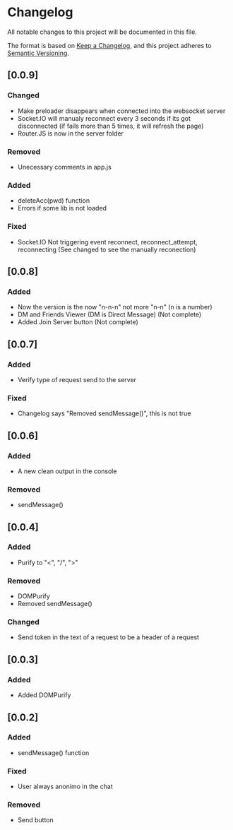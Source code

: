 # Changelog

All notable changes to this project will be documented in this file.

The format is based on [Keep a Changelog](https://keepachangelog.com/en/1.0.0/),
and this project adheres to [Semantic Versioning](https://semver.org/spec/v2.0.0.html).

## [0.0.9]

### Changed
- Make preloader disappears when connected into the websocket server
- Socket.IO will manualy reconnect every 3 seconds if its got disconnected (if fails more than 5 times, it will refresh the page)
- Router.JS is now in the server folder

### Removed
- Unecessary comments in app.js

### Added
- deleteAcc(pwd) function
- Errors if some lib is not loaded

### Fixed
- Socket.IO Not triggering event reconnect, reconnect_attempt, reconnecting (See changed to see the manually reconection)

## [0.0.8]

### Added
- Now the version is the now "n-n-n" not more "n-n" (n is a number)
- DM and Friends Viewer (DM is Direct Message) (Not complete)
- Added Join Server button (Not complete)


## [0.0.7]

### Added
- Verify type of request send to the server

### Fixed
- Changelog says "Removed sendMessage()", this is not true

## [0.0.6]

### Added
- A new clean output in the console

### Removed
- sendMessage()

## [0.0.4]
### Added

- Purify to "<", "/", ">"

### Removed

- DOMPurify
- Removed sendMessage()

### Changed
- Send token in the text of a request to be a header of a request


## [0.0.3]
### Added

- Added DOMPurify


## [0.0.2]
### Added

- sendMessage() function

### Fixed

- User always anonimo in the chat

### Removed

- Send button
